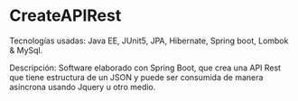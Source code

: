 # CreateAPIRest
Tecnologías usadas: Java EE, JUnit5, JPA, Hibernate, Spring boot, Lombok & MySql.

Descripción: Software elaborado con Spring Boot, que crea una API Rest que tiene estructura de un JSON y puede ser consumida de manera asíncrona usando Jquery u otro medio.
